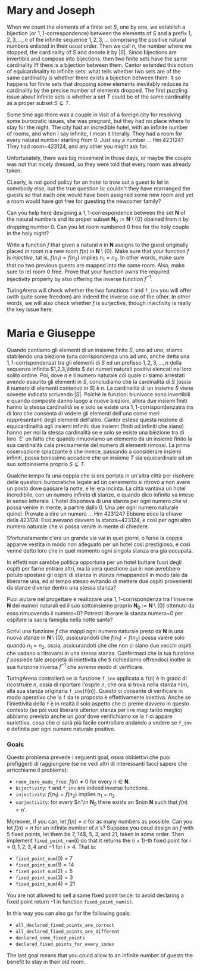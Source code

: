 # Mary and Joseph

When we count the elements of a finite set $S$, one by one,
we establish a bijection (or $1,1$-correspondence) between the elements of $S$
 and a prefix $1,2,3,\ldots , n$ of the infinite sequence $1,2,3,\ldots$
 comprising the positive natural numbers enlisted in their usual order. Then we call $n$, the number where we stopped,  the cardinality of $S$ and denote it by $|S|$.
Since bijections are invertible and compose into bijections, then two finite sets have the same cardinality iff there is a bijection between them.
Cantor extended this notion of equicardinality to infinite sets: what tells whether two sets are of the same cardinality is whether there exists a bijection between them.
It so happens for finite sets that dropping some elements inevitably reduces its cardinality by the precise number of elements dropped.
The first puzzling issue about infinite sets is whether a set $T$ could be of the same cardinality as a proper subset $S\subsetneq T$.

Some time ago there was a couple in visit of a foreign city for resolving some burocratic issues, she was pregnant, but they had no place where to stay for the night. The city had an incredible hotel, with an infinite number of rooms, and when I say infinite, I mean it literally. They had a room for every natural number starting from $0$.
Just say a number ... Hm 423124? They had room~$423124$, and any other you might ask for.

Unfortunately, there was big movement in those days, or maybe the couple was not that nicely dressed, so they were told that every room was already taken.

CLearly, is not good policy for an hotel to trow out a guest to let in somebody else, but the true question is: couldn't they have rearranged the guests so that each one would have been assigned some new room and yet a room would have got free for guesting the newcomer family?

Can you help here designing a $1,1$-correspondence between the set $\mathbf{N}$ of the natural numbers and its proper subset $\mathbf{N}_0 := \mathbf{N} \setminus \{0\}$ obained from it by dropping number $0$. Can you let room numbered $0$ free for the holy couple in the holy night?

Write a function $f$ that given a natural $n$ in $\mathbf{N}$ assigns to the guest originally placed in room $n$ a new room $f(n)$ in $\mathbf{N}\setminus \{0\}$.
Make sure that your function $f$ is *injective*, tat is, $f(n_1) = f(n_2)$ implies $n_1 = n_2$. In other words, make sure that no two previous guests are mapped into the same room. Also, make sure to let room $0$ free.
Prove that your function owns the required injectivity property by also offering the inverse function $f^{-1}$.

TuringArena will check whether the two functions `f` and `f_inv`  you will offer (with quite some freedom) are indeed the inverse one of the other. In other words, we will also check whether $f$ is surjective, though injectivity is really the key issue here.


# Maria e Giuseppe

Quando contiamo gli elementi di un insieme finito $S$, uno ad uno,
stiamo stabilendo una biezione (una corrispondenza uno ad uno, anche detta una $1,1$-corrispondenza) tra gli elementi di $S$ ed un prefisso $1,2,3,\ldots , n$ della sequenza infinita $1,2,3,\ldots $ dei numeri naturali positivi elencati nel loro solito ordine. Poi, dove $n$ è il numero naturale col quale ci siamo arrestati avendo esaurito gli elementi in $S$, concludiamo che la cardinalità di $S$ (ossia il numero di elementi contenuti in $S$) è $n$.
La cardinalità di un insieme $S$ viene sovente indicata scrivendo $|S|$.
Poichè le funzioni biunivoce sono invertibili e quando composte danno luogo a nuove biezioni, allora due insiemi finiti hanno la stessa cardinalità se e solo se esiste una $1,1$-corrispondenzatra tra di loro che consenta di vedere gli elementi dell'uno come meri rappresentanti degli elementi dell'altro.
Cantor estese questa nozione di equicardinalità agli insiemi infiniti:
due insiemi (finiti od infiniti che siano) hanno per noi la stessa cardinalità se e solo se esiste una biezione tra di loro.
E' un fatto che quando rimuoviamo un elemento da un insieme finito la sua cardinalità cala precisamente del numero di elementi rimossi.
La prima osservazione spiazzante è che invece, passando a considerare insiemi infiniti, possa benissimo accadere che un insieme $T$ sia equicardinale ad un suo sottoinsieme proprio $S\subsetneq T$.

Qualche tempo fa una coppia che si era portata in un'altra città per risolvere delle questioni burocratiche legate ad un censimento si ritrovò a non avere un posto dove passare la notte, e lei era incinta.
La città vantava un hotel incredibile, con un numero infinito di stanze, e quando dico infinito va inteso in senso letterale. L'hotel disponeva di una stanza per ogni numero che vi possa venire in mente, a partire dallo $0$. Una per ogni numero naturale quindi. Provate a dire un numero ... Hm 423124? Ebbene ecco la chiave della $423124$. Essi avevano davvero la stanza~$423124$, e così per ogni altro numero naturale che vi possa venire in mente di chiedere.

Sfortunatamente c'era un grande via vai in quei giorni, o forse la coppia apparve vestita in modo non adeguato per un hotel così prestigioso, e così venne detto loro che in quel momento ogni singola stanza era già occupata.

In effetti non sarebbe politica opportuna per un hotel buttare fuori degli ospiti per farne entrare altri, ma la vera questione quì è:
non avrebbero potuto spostare gli ospiti di stanza in stanza rimappandoli in modo tale da liberarne una, ed al tempo stesso evitando di mettere due ospiti provenienti da stanze diverse dentro una stessa stanza?

Puoi aiutare nel progettare e realizzare una $1,1$-corrispondenza tra l'insieme $\mathbf{N}$ dei numeri naturali ed il suo sottoinsieme proprio $\mathbf{N}_0 := \mathbf{N} \setminus \{0\}$ ottenuto da esso rimuovendo il numero~$0$? Potresti liberare la stanza numero~$0$ per ospitare la sacra famiglia nella notte santa?

Scrivi una funzione $f$ che mappi ogni numero naturale preso da $\mathbf{N}$ in una nuova stanze in $\mathbf{N}\setminus \{0\}$, assicurandoti che $f(n_1) = f(n_2)$ possa valere solo quando $n_1 = n_2$, ossia, assicurandoti che che non ci siano due vecchi ospiti che vadano a ritrovarsi in una stessa stanza.
Confermaci che la tua funzione $f$ possiede tale proprietà di iniettività che ti richiediamo offrendoci inoltre la sua funzione inversa $f^{-1}$ che avremo modo di verificare.

TuringArena controllerà se la funzione `f_inv` applicata a `f`$(n)$ è in grado di ricostruire $n$, ossia di riportare l'ospite $n$, che ora si trova nella stanza `f`$(n)$, alla sua stanza originaria `f_inv`(`f`$(n)$). Questo ci consente di verificare in modo operativo che la `f` da te proposta è effettivamente iniettiva.
Anche se l'iniettività della `f` è in realtà il solo aspetto che ci preme davvero in questo contesto (se poi vuoi liberare ulteriori stanza per i re magi tanto meglio) abbiamo previsto anche un *goal* dove verifichiamo se la `f` ci appare suriettiva, cosa che ci sarà più facile controllare andando a vedere se `f_inv` è definita per ogni numero naturale positivo.



### Goals

Questo problema prevede i seguenti goal, ossia obbiettivi che puoi prefiggerti di raggiungere (se ne vedi altri di interessanti facci sapere che arricchiamo il problema):

- `room_zero_made_free`: $f(n) \neq 0$ for every $n\in \mathbf{N}$.
- `bijectivity`: `f` and `f_inv` are indeed inverse functions.
- `injectivity`: $f(n_1) = f(n_2)$ implies $n_1 = n_2$.
- `surjectivity`: for every $n'\in $\mathbf{N}_0$ there exists an $n\in $\mathbf{N}$ such that $f(n) = n'$.

Moreover, if you can, let $f(n) = n$ for as many numbers as possible. Can you let $f(n) = n$ for an infinite number of $n$'s?
Suppose you coud design an $f$ with $5$ fixed points, let them be $7$, 14$, $5$, $3$, and $21$, taken in some order. Then implement `fixed_point_num`$(i)$ do that it returns the $(i+1)$-th fixed point for $i=0,1,2,3,4$ and $-1$ for $i > 4$.
That is:

* `fixed_point_num`$(0) = 7$
* `fixed_point_num`$(1) = 14$
* `fixed_point_num`$(2) = 5$
* `fixed_point_num`$(3) = 3$
* `fixed_point_num`$(4) = 21$

You are not allowed to sell a same fixed point twice: to avoid declaring a fixed point return -1 in function `fixed_point_num(i)`.

In this way you can also go for the following goals:

- `all_declared_fixed_points_are_correct`
- `all_declared_fixed_points_are_different`
- `declared_some_fixed_points`
- `declared_fixed_points_for_every_index`

The last goal means that you could allow to an infinite number of guests the benefit to stay in their old room.
